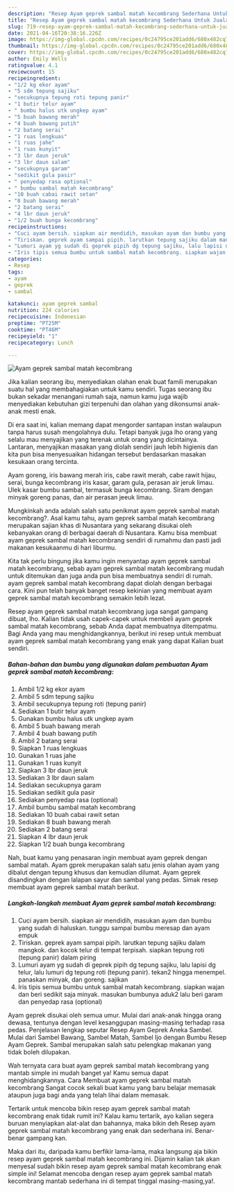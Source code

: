 ```yaml
---
description: "Resep Ayam geprek sambal matah kecombrang Sederhana Untuk Jualan"
title: "Resep Ayam geprek sambal matah kecombrang Sederhana Untuk Jualan"
slug: 719-resep-ayam-geprek-sambal-matah-kecombrang-sederhana-untuk-jualan
date: 2021-04-16T20:38:16.226Z
image: https://img-global.cpcdn.com/recipes/0c24795ce201add6/680x482cq70/ayam-geprek-sambal-matah-kecombrang-foto-resep-utama.jpg
thumbnail: https://img-global.cpcdn.com/recipes/0c24795ce201add6/680x482cq70/ayam-geprek-sambal-matah-kecombrang-foto-resep-utama.jpg
cover: https://img-global.cpcdn.com/recipes/0c24795ce201add6/680x482cq70/ayam-geprek-sambal-matah-kecombrang-foto-resep-utama.jpg
author: Emily Wells
ratingvalue: 4.1
reviewcount: 15
recipeingredient:
- "1/2 kg ekor ayam"
- "5 sdm tepung sajiku"
- "secukupnya tepung roti tepung panir"
- "1 butir telur ayam"
- " bumbu halus utk ungkep ayam"
- "5 buah bawang merah"
- "4 buah bawang putih"
- "2 batang serai"
- "1 ruas lengkuas"
- "1 ruas jahe"
- "1 ruas kunyit"
- "3 lbr daun jeruk"
- "3 lbr daun salam"
- "secukupnya garam"
- "sedikit gula pasir"
- " penyedap rasa optional"
- " bumbu sambal matah kecombrang"
- "10 buah cabai rawit setan"
- "8 buah bawang merah"
- "2 batang serai"
- "4 lbr daun jeruk"
- "1/2 buah bunga kecombrang"
recipeinstructions:
- "Cuci ayam bersih. siapkan air mendidih, masukan ayam dan bumbu yang sudah di haluskan. tunggu sampai bumbu meresap dan ayam empuk"
- "Tiriskan. geprek ayam sampai pipih. larutkan tepung sajiku dalam mangkok. dan kocok telur di tempat terpisah. siapkan tepung roti (tepung panir) dalam piring"
- "Lumuri ayam yg sudah di geprek pipih dg tepung sajiku, lalu lapisi dg telur, lalu lumuri dg tepung roti (tepung panir). tekan2 hingga menempel. panaskan minyak, dan goreng. sajikan"
- "Iris tipis semua bumbu untuk sambal matah kecombrang. siapkan wajan dan beri sedikit saja minyak. masukan bumbunya aduk2 lalu beri garam dan penyedap rasa (optional)"
categories:
- Resep
tags:
- ayam
- geprek
- sambal

katakunci: ayam geprek sambal 
nutrition: 224 calories
recipecuisine: Indonesian
preptime: "PT25M"
cooktime: "PT46M"
recipeyield: "1"
recipecategory: Lunch

---
```



![Ayam geprek sambal matah kecombrang](https://img-global.cpcdn.com/recipes/0c24795ce201add6/680x482cq70/ayam-geprek-sambal-matah-kecombrang-foto-resep-utama.jpg)

Jika kalian seorang ibu, menyediakan olahan enak buat famili merupakan suatu hal yang membahagiakan untuk kamu sendiri. Tugas seorang ibu bukan sekadar menangani rumah saja, namun kamu juga wajib menyediakan kebutuhan gizi terpenuhi dan olahan yang dikonsumsi anak-anak mesti enak.

Di era  saat ini, kalian memang dapat mengorder santapan instan walaupun tanpa harus susah mengolahnya dulu. Tetapi banyak juga lho orang yang selalu mau menyajikan yang terenak untuk orang yang dicintainya. Lantaran, menyajikan masakan yang diolah sendiri jauh lebih higienis dan kita pun bisa menyesuaikan hidangan tersebut berdasarkan masakan kesukaan orang tercinta. 

Ayam goreng, iris bawang merah iris, cabe rawit merah, cabe rawit hijau, serai, bunga kecombrang iris kasar, garam gula, perasan air jeruk limau. Ulek kasar bumbu sambal, termasuk bunga kecombrang. Siram dengan minyak goreng panas, dan air perasan jeeuk limau.

Mungkinkah anda adalah salah satu penikmat ayam geprek sambal matah kecombrang?. Asal kamu tahu, ayam geprek sambal matah kecombrang merupakan sajian khas di Nusantara yang sekarang disukai oleh kebanyakan orang di berbagai daerah di Nusantara. Kamu bisa membuat ayam geprek sambal matah kecombrang sendiri di rumahmu dan pasti jadi makanan kesukaanmu di hari liburmu.

Kita tak perlu bingung jika kamu ingin menyantap ayam geprek sambal matah kecombrang, sebab ayam geprek sambal matah kecombrang mudah untuk ditemukan dan juga anda pun bisa membuatnya sendiri di rumah. ayam geprek sambal matah kecombrang dapat diolah dengan berbagai cara. Kini pun telah banyak banget resep kekinian yang membuat ayam geprek sambal matah kecombrang semakin lebih lezat.

Resep ayam geprek sambal matah kecombrang juga sangat gampang dibuat, lho. Kalian tidak usah capek-capek untuk membeli ayam geprek sambal matah kecombrang, sebab Anda dapat membuatnya ditempatmu. Bagi Anda yang mau menghidangkannya, berikut ini resep untuk membuat ayam geprek sambal matah kecombrang yang enak yang dapat Kalian buat sendiri.

<!--inarticleads1-->

##### Bahan-bahan dan bumbu yang digunakan dalam pembuatan Ayam geprek sambal matah kecombrang:

1. Ambil 1/2 kg ekor ayam
1. Ambil 5 sdm tepung sajiku
1. Ambil secukupnya tepung roti (tepung panir)
1. Sediakan 1 butir telur ayam
1. Gunakan  bumbu halus utk ungkep ayam
1. Ambil 5 buah bawang merah
1. Ambil 4 buah bawang putih
1. Ambil 2 batang serai
1. Siapkan 1 ruas lengkuas
1. Gunakan 1 ruas jahe
1. Gunakan 1 ruas kunyit
1. Siapkan 3 lbr daun jeruk
1. Sediakan 3 lbr daun salam
1. Sediakan secukupnya garam
1. Sediakan sedikit gula pasir
1. Sediakan  penyedap rasa (optional)
1. Ambil  bumbu sambal matah kecombrang
1. Sediakan 10 buah cabai rawit setan
1. Sediakan 8 buah bawang merah
1. Sediakan 2 batang serai
1. Siapkan 4 lbr daun jeruk
1. Siapkan 1/2 buah bunga kecombrang


Nah, buat kamu yang penasaran ingin membuat ayam geprek dengan sambal matah. Ayam gprek merupakan salah satu jenis olahan ayam yang dibalut dengan tepung khusus dan kemudian dilumat. Ayam geprek disandingkan dengan lalapan sayur dan sambal yang pedas. Simak resep membuat ayam geprek sambal matah berikut. 

<!--inarticleads2-->

##### Langkah-langkah membuat Ayam geprek sambal matah kecombrang:

1. Cuci ayam bersih. siapkan air mendidih, masukan ayam dan bumbu yang sudah di haluskan. tunggu sampai bumbu meresap dan ayam empuk
1. Tiriskan. geprek ayam sampai pipih. larutkan tepung sajiku dalam mangkok. dan kocok telur di tempat terpisah. siapkan tepung roti (tepung panir) dalam piring
1. Lumuri ayam yg sudah di geprek pipih dg tepung sajiku, lalu lapisi dg telur, lalu lumuri dg tepung roti (tepung panir). tekan2 hingga menempel. panaskan minyak, dan goreng. sajikan
1. Iris tipis semua bumbu untuk sambal matah kecombrang. siapkan wajan dan beri sedikit saja minyak. masukan bumbunya aduk2 lalu beri garam dan penyedap rasa (optional)


Ayam geprek disukai oleh semua umur. Mulai dari anak-anak hingga orang dewasa, tentunya dengan level kesanggupan masing-masing terhadap rasa pedas. Penjelasan lengkap seputar Resep Ayam Geprek Aneka Sambel. Mulai dari Sambel Bawang, Sambel Matah, Sambel Ijo dengan Bumbu Resep Ayam Geprek. Sambal merupakan salah satu pelengkap makanan yang tidak boleh dilupakan. 

Wah ternyata cara buat ayam geprek sambal matah kecombrang yang mantab simple ini mudah banget ya! Kamu semua dapat menghidangkannya. Cara Membuat ayam geprek sambal matah kecombrang Sangat cocok sekali buat kamu yang baru belajar memasak ataupun juga bagi anda yang telah lihai dalam memasak.

Tertarik untuk mencoba bikin resep ayam geprek sambal matah kecombrang enak tidak rumit ini? Kalau kamu tertarik, ayo kalian segera buruan menyiapkan alat-alat dan bahannya, maka bikin deh Resep ayam geprek sambal matah kecombrang yang enak dan sederhana ini. Benar-benar gampang kan. 

Maka dari itu, daripada kamu berfikir lama-lama, maka langsung aja bikin resep ayam geprek sambal matah kecombrang ini. Dijamin kalian tak akan menyesal sudah bikin resep ayam geprek sambal matah kecombrang enak simple ini! Selamat mencoba dengan resep ayam geprek sambal matah kecombrang mantab sederhana ini di tempat tinggal masing-masing,ya!.


